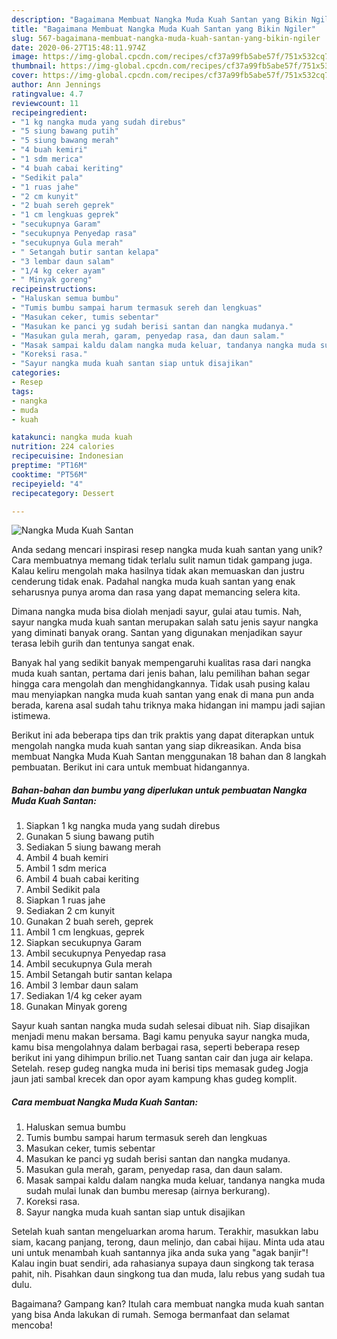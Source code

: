 ```yaml
---
description: "Bagaimana Membuat Nangka Muda Kuah Santan yang Bikin Ngiler"
title: "Bagaimana Membuat Nangka Muda Kuah Santan yang Bikin Ngiler"
slug: 567-bagaimana-membuat-nangka-muda-kuah-santan-yang-bikin-ngiler
date: 2020-06-27T15:48:11.974Z
image: https://img-global.cpcdn.com/recipes/cf37a99fb5abe57f/751x532cq70/nangka-muda-kuah-santan-foto-resep-utama.jpg
thumbnail: https://img-global.cpcdn.com/recipes/cf37a99fb5abe57f/751x532cq70/nangka-muda-kuah-santan-foto-resep-utama.jpg
cover: https://img-global.cpcdn.com/recipes/cf37a99fb5abe57f/751x532cq70/nangka-muda-kuah-santan-foto-resep-utama.jpg
author: Ann Jennings
ratingvalue: 4.7
reviewcount: 11
recipeingredient:
- "1 kg nangka muda yang sudah direbus"
- "5 siung bawang putih"
- "5 siung bawang merah"
- "4 buah kemiri"
- "1 sdm merica"
- "4 buah cabai keriting"
- "Sedikit pala"
- "1 ruas jahe"
- "2 cm kunyit"
- "2 buah sereh geprek"
- "1 cm lengkuas geprek"
- "secukupnya Garam"
- "secukupnya Penyedap rasa"
- "secukupnya Gula merah"
- " Setangah butir santan kelapa"
- "3 lembar daun salam"
- "1/4 kg ceker ayam"
- " Minyak goreng"
recipeinstructions:
- "Haluskan semua bumbu"
- "Tumis bumbu sampai harum termasuk sereh dan lengkuas"
- "Masukan ceker, tumis sebentar"
- "Masukan ke panci yg sudah berisi santan dan nangka mudanya."
- "Masukan gula merah, garam, penyedap rasa, dan daun salam."
- "Masak sampai kaldu dalam nangka muda keluar, tandanya nangka muda sudah mulai lunak dan bumbu meresap (airnya berkurang)."
- "Koreksi rasa."
- "Sayur nangka muda kuah santan siap untuk disajikan"
categories:
- Resep
tags:
- nangka
- muda
- kuah

katakunci: nangka muda kuah 
nutrition: 224 calories
recipecuisine: Indonesian
preptime: "PT16M"
cooktime: "PT56M"
recipeyield: "4"
recipecategory: Dessert

---
```



![Nangka Muda Kuah Santan](https://img-global.cpcdn.com/recipes/cf37a99fb5abe57f/751x532cq70/nangka-muda-kuah-santan-foto-resep-utama.jpg)

Anda sedang mencari inspirasi resep nangka muda kuah santan yang unik? Cara membuatnya memang tidak terlalu sulit namun tidak gampang juga. Kalau keliru mengolah maka hasilnya tidak akan memuaskan dan justru cenderung tidak enak. Padahal nangka muda kuah santan yang enak seharusnya punya aroma dan rasa yang dapat memancing selera kita.

Dimana nangka muda bisa diolah menjadi sayur, gulai atau tumis. Nah, sayur nangka muda kuah santan merupakan salah satu jenis sayur nangka yang diminati banyak orang. Santan yang digunakan menjadikan sayur terasa lebih gurih dan tentunya sangat enak.

Banyak hal yang sedikit banyak mempengaruhi kualitas rasa dari nangka muda kuah santan, pertama dari jenis bahan, lalu pemilihan bahan segar hingga cara mengolah dan menghidangkannya. Tidak usah pusing kalau mau menyiapkan nangka muda kuah santan yang enak di mana pun anda berada, karena asal sudah tahu triknya maka hidangan ini mampu jadi sajian istimewa.


Berikut ini ada beberapa tips dan trik praktis yang dapat diterapkan untuk mengolah nangka muda kuah santan yang siap dikreasikan. Anda bisa membuat Nangka Muda Kuah Santan menggunakan 18 bahan dan 8 langkah pembuatan. Berikut ini cara untuk membuat hidangannya.

<!--inarticleads1-->

##### Bahan-bahan dan bumbu yang diperlukan untuk pembuatan Nangka Muda Kuah Santan:

1. Siapkan 1 kg nangka muda yang sudah direbus
1. Gunakan 5 siung bawang putih
1. Sediakan 5 siung bawang merah
1. Ambil 4 buah kemiri
1. Ambil 1 sdm merica
1. Ambil 4 buah cabai keriting
1. Ambil Sedikit pala
1. Siapkan 1 ruas jahe
1. Sediakan 2 cm kunyit
1. Gunakan 2 buah sereh, geprek
1. Ambil 1 cm lengkuas, geprek
1. Siapkan secukupnya Garam
1. Ambil secukupnya Penyedap rasa
1. Ambil secukupnya Gula merah
1. Ambil  Setangah butir santan kelapa
1. Ambil 3 lembar daun salam
1. Sediakan 1/4 kg ceker ayam
1. Gunakan  Minyak goreng


Sayur kuah santan nangka muda sudah selesai dibuat nih. Siap disajikan menjadi menu makan bersama. Bagi kamu penyuka sayur nangka muda, kamu bisa mengolahnya dalam berbagai rasa, seperti beberapa resep berikut ini yang dihimpun brilio.net Tuang santan cair dan juga air kelapa. Setelah. resep gudeg nangka muda ini berisi tips memasak gudeg Jogja jaun jati sambal krecek dan opor ayam kampung khas gudeg komplit. 

<!--inarticleads2-->

##### Cara membuat Nangka Muda Kuah Santan:

1. Haluskan semua bumbu
1. Tumis bumbu sampai harum termasuk sereh dan lengkuas
1. Masukan ceker, tumis sebentar
1. Masukan ke panci yg sudah berisi santan dan nangka mudanya.
1. Masukan gula merah, garam, penyedap rasa, dan daun salam.
1. Masak sampai kaldu dalam nangka muda keluar, tandanya nangka muda sudah mulai lunak dan bumbu meresap (airnya berkurang).
1. Koreksi rasa.
1. Sayur nangka muda kuah santan siap untuk disajikan


Setelah kuah santan mengeluarkan aroma harum. Terakhir, masukkan labu siam, kacang panjang, terong, daun melinjo, dan cabai hijau. Minta uda atau uni untuk menambah kuah santannya jika anda suka yang &#34;agak banjir&#34;! Kalau ingin buat sendiri, ada rahasianya supaya daun singkong tak terasa pahit, nih. Pisahkan daun singkong tua dan muda, lalu rebus yang sudah tua dulu. 

Bagaimana? Gampang kan? Itulah cara membuat nangka muda kuah santan yang bisa Anda lakukan di rumah. Semoga bermanfaat dan selamat mencoba!
